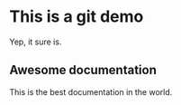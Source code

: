 # This is a git demo

Yep, it sure is.

## Awesome documentation

This is the best documentation in the world.